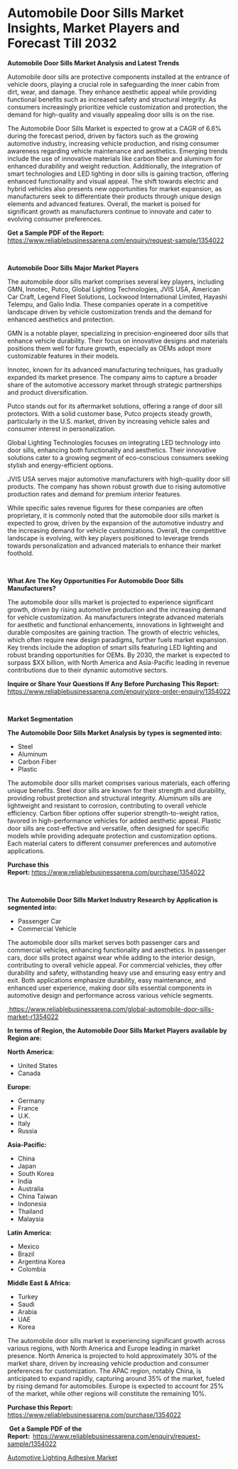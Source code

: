 <p><h1>Automobile Door Sills Market Insights, Market Players and Forecast Till 2032</h1></p><p><strong>Automobile Door Sills Market Analysis and Latest Trends</strong></p>
<p><p>Automobile door sills are protective components installed at the entrance of vehicle doors, playing a crucial role in safeguarding the inner cabin from dirt, wear, and damage. They enhance aesthetic appeal while providing functional benefits such as increased safety and structural integrity. As consumers increasingly prioritize vehicle customization and protection, the demand for high-quality and visually appealing door sills is on the rise.</p><p>The Automobile Door Sills Market is expected to grow at a CAGR of 6.6% during the forecast period, driven by factors such as the growing automotive industry, increasing vehicle production, and rising consumer awareness regarding vehicle maintenance and aesthetics. Emerging trends include the use of innovative materials like carbon fiber and aluminum for enhanced durability and weight reduction. Additionally, the integration of smart technologies and LED lighting in door sills is gaining traction, offering enhanced functionality and visual appeal. The shift towards electric and hybrid vehicles also presents new opportunities for market expansion, as manufacturers seek to differentiate their products through unique design elements and advanced features. Overall, the market is poised for significant growth as manufacturers continue to innovate and cater to evolving consumer preferences.</p></p>
<p><strong>Get a Sample PDF of the Report:&nbsp;</strong> <a href="https://www.reliablebusinessarena.com/enquiry/request-sample/1354022?utm_campaign=3292&utm_medium=2&utm_source=Github&utm_content=ia&utm_term=31032025&utm_id=automobile-door-sills">https://www.reliablebusinessarena.com/enquiry/request-sample/1354022</a></p>
<p>&nbsp;</p>
<p><strong>Automobile Door Sills Major Market Players</strong></p>
<p><p>The automobile door sills market comprises several key players, including GMN, Innotec, Putco, Global Lighting Technologies, JVIS USA, American Car Craft, Legend Fleet Solutions, Lockwood International Limited, Hayashi Telempu, and Galio India. These companies operate in a competitive landscape driven by vehicle customization trends and the demand for enhanced aesthetics and protection.</p><p>GMN is a notable player, specializing in precision-engineered door sills that enhance vehicle durability. Their focus on innovative designs and materials positions them well for future growth, especially as OEMs adopt more customizable features in their models.</p><p>Innotec, known for its advanced manufacturing techniques, has gradually expanded its market presence. The company aims to capture a broader share of the automotive accessory market through strategic partnerships and product diversification. </p><p>Putco stands out for its aftermarket solutions, offering a range of door sill protectors. With a solid customer base, Putco projects steady growth, particularly in the U.S. market, driven by increasing vehicle sales and consumer interest in personalization.</p><p>Global Lighting Technologies focuses on integrating LED technology into door sills, enhancing both functionality and aesthetics. Their innovative solutions cater to a growing segment of eco-conscious consumers seeking stylish and energy-efficient options.</p><p>JVIS USA serves major automotive manufacturers with high-quality door sill products. The company has shown robust growth due to rising automotive production rates and demand for premium interior features.</p><p>While specific sales revenue figures for these companies are often proprietary, it is commonly noted that the automobile door sills market is expected to grow, driven by the expansion of the automotive industry and the increasing demand for vehicle customizations. Overall, the competitive landscape is evolving, with key players positioned to leverage trends towards personalization and advanced materials to enhance their market foothold.</p></p>
<p>&nbsp;</p>
<p><strong>What Are The Key Opportunities For Automobile Door Sills Manufacturers?</strong></p>
<p><p>The automobile door sills market is projected to experience significant growth, driven by rising automotive production and the increasing demand for vehicle customization. As manufacturers integrate advanced materials for aesthetic and functional enhancements, innovations in lightweight and durable composites are gaining traction. The growth of electric vehicles, which often require new design paradigms, further fuels market expansion. Key trends include the adoption of smart sills featuring LED lighting and robust branding opportunities for OEMs. By 2030, the market is expected to surpass $XX billion, with North America and Asia-Pacific leading in revenue contributions due to their dynamic automotive sectors.</p></p>
<p><strong>Inquire or Share Your Questions If Any Before Purchasing This Report:</strong> <a href="https://www.reliablebusinessarena.com/enquiry/pre-order-enquiry/1354022?utm_campaign=3292&utm_medium=2&utm_source=Github&utm_content=ia&utm_term=31032025&utm_id=automobile-door-sills">https://www.reliablebusinessarena.com/enquiry/pre-order-enquiry/1354022</a></p>
<p>&nbsp;</p>
<p><strong>Market Segmentation</strong></p>
<p><strong>The Automobile Door Sills Market Analysis by types is segmented into:</strong></p>
<p><ul><li>Steel</li><li>Aluminum</li><li>Carbon Fiber</li><li>Plastic</li></ul></p>
<p><p>The automobile door sills market comprises various materials, each offering unique benefits. Steel door sills are known for their strength and durability, providing robust protection and structural integrity. Aluminum sills are lightweight and resistant to corrosion, contributing to overall vehicle efficiency. Carbon fiber options offer superior strength-to-weight ratios, favored in high-performance vehicles for added aesthetic appeal. Plastic door sills are cost-effective and versatile, often designed for specific models while providing adequate protection and customization options. Each material caters to different consumer preferences and automotive applications.</p></p>
<p><strong>Purchase this Report:&nbsp;</strong><a href="https://www.reliablebusinessarena.com/purchase/1354022?utm_campaign=3292&utm_medium=2&utm_source=Github&utm_content=ia&utm_term=31032025&utm_id=automobile-door-sills">https://www.reliablebusinessarena.com/purchase/1354022</a></p>
<p>&nbsp;</p>
<p><strong>The Automobile Door Sills Market Industry Research by Application is segmented into:</strong></p>
<p><ul><li>Passenger Car</li><li>Commercial Vehicle</li></ul></p>
<p><p>The automobile door sills market serves both passenger cars and commercial vehicles, enhancing functionality and aesthetics. In passenger cars, door sills protect against wear while adding to the interior design, contributing to overall vehicle appeal. For commercial vehicles, they offer durability and safety, withstanding heavy use and ensuring easy entry and exit. Both applications emphasize durability, easy maintenance, and enhanced user experience, making door sills essential components in automotive design and performance across various vehicle segments.</p></p>
<p><a href="https://www.reliablebusinessarena.com/global-automobile-door-sills-market-r1354022?utm_campaign=3292&utm_medium=2&utm_source=Github&utm_content=ia&utm_term=31032025&utm_id=automobile-door-sills">&nbsp;https://www.reliablebusinessarena.com/global-automobile-door-sills-market-r1354022</a></p>
<p><strong>In terms of Region, the Automobile Door Sills Market Players available by Region are:</strong></p>
<p>
    <p> <strong> North America: </strong>
        <ul>
            <li>United States</li>
            <li>Canada</li>
        </ul>
        </p> 
    <p> <strong> Europe: </strong>
        <ul>
            <li>Germany</li>
            <li>France</li>
            <li>U.K.</li>
            <li>Italy</li>
            <li>Russia</li>
        </ul>
        </p> 
    <p> <strong> Asia-Pacific: </strong>
        <ul>
            <li>China</li>
            <li>Japan</li>
            <li>South Korea</li>
            <li>India</li>
            <li>Australia</li>
            <li>China Taiwan</li>
            <li>Indonesia</li>
            <li>Thailand</li>
            <li>Malaysia</li>
        </ul>
        </p> 
    <p> <strong> Latin America: </strong>
        <ul>
            <li>Mexico</li>
            <li>Brazil</li>
            <li>Argentina Korea</li>
            <li>Colombia</li>
        </ul>
        </p> 
    <p> <strong> Middle East & Africa: </strong>
        <ul>
            <li>Turkey</li>
            <li>Saudi</li>
            <li>Arabia</li>
            <li>UAE</li>
            <li>Korea</li>
        </ul>
    </p>
    </p>
<p><p>The automobile door sills market is experiencing significant growth across various regions, with North America and Europe leading in market presence. North America is projected to hold approximately 30% of the market share, driven by increasing vehicle production and consumer preferences for customization. The APAC region, notably China, is anticipated to expand rapidly, capturing around 35% of the market, fueled by rising demand for automobiles. Europe is expected to account for 25% of the market, while other regions will constitute the remaining 10%.</p></p>
<p><strong>Purchase this Report: </strong><a href="https://www.reliablebusinessarena.com/purchase/1354022?utm_campaign=3292&utm_medium=2&utm_source=Github&utm_content=ia&utm_term=31032025&utm_id=automobile-door-sills">https://www.reliablebusinessarena.com/purchase/1354022</a></p>
<p>&nbsp;<strong>Get a Sample PDF of the Report:&nbsp;&nbsp;</strong><a href="https://www.reliablebusinessarena.com/enquiry/request-sample/1354022?utm_campaign=3292&utm_medium=2&utm_source=Github&utm_content=ia&utm_term=31032025&utm_id=automobile-door-sills">https://www.reliablebusinessarena.com/enquiry/request-sample/1354022</a></p>
<p><strong></strong></p>
<p><p><a href="https://github.com/stickkinkel/Market-Research-Report-List-1/blob/main/automotive-lighting-adhesive-market.md?utm_campaign=3292&utm_medium=2&utm_source=Github&utm_content=ia&utm_term=31032025&utm_id=automobile-door-sills">Automotive Lighting Adhesive Market</a></p></p>